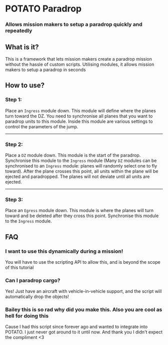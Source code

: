 # POTATO Paradrop

### Allows mission makers to setup a paradrop quickly and repeatedly

## What is it?

This is a framework that lets mission makers create a paradrop mission without the hassle of custom scripts. Utilising modules, it allows mission makers to setup a paradrop in seconds

## How to use?

### Step 1:

Place an `Ingress` module down. This module will define where the planes turn toward the DZ. You need to synchronise all planes that you want to paradrop units to this module. Inside this module are various settings to control the parameters of the jump.

--------------

### Step 2:

Place a `DZ` module down. This module is the start of the paradrop. Synchronise this module to the `Ingress` module (Many `DZ` modules can be synchronised to an `Ingress` module: planes will randomly select one to fly toward). After the plane crosses this point, all units within the plane will be ejected and paradropped. The planes will not deviate until all units are ejected.

-------------

### Step 3:

Place an `Egress` module down. This module is where the planes will turn toward and be deleted after they cross this point. Synchronise this module to the `Ingress` module.

## FAQ

### I want to use this dynamically during a mission!

You will have to use the scripting API to allow this, and is beyond the scope of this tutorial

### Can I paradrop cargo?

Yes! Just have an aircraft with vehicle-in-vehicle support, and the script will automatically drop the objects!

### Bailey this is so rad why did you make this. Also you are cool as hell for doing this

Cause I had this script since forever ago and wanted to integrate into POTATO. I just never got around to it until now. And thank you I didn't expect the compliment <3